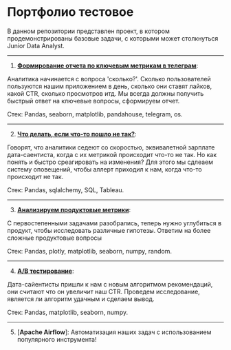 # Портфолио тестовое

В данном репозитории представлен проект, в котором продемонстрированы базовые задачи, с которыми может столкнуться Junior Data Analyst.

---

1. [**Формирование отчета по ключевым метрикам в телеграм**](https://github.com/MaFluer/Playrix_interview_projects/tree/main/%D0%A4%D0%BE%D1%80%D0%BC%D0%B8%D1%80%D0%BE%D0%B2%D0%B0%D0%BD%D0%B8%D0%B5%20%D0%BC%D0%BE%D0%B4%D0%B5%D0%BB%D0%B8%20%D0%BC%D0%BE%D0%BD%D0%B5%D1%82%D0%B8%D0%B7%D0%B0%D1%86%D0%B8%D0%B8): 

Аналитика начинается с вопроса 'сколько?'. Сколько пользователей пользуются нашим приложением в день, сколько они ставят лайков, какой CTR, сколько просмотров итд. Мы всегда должны получить быстрый ответ на ключевые вопросы, сформируем отчет.  

Стек: Pandas, seaborn, matplotlib, pandahouse, telegram, os. 

---

2. [**Что делать, если что-то пошло не так?**](https://public.tableau.com/profile/vladislav.shag#!/vizhome/Praktikumproject/Dashboard1?publish=yes):

Говорят, что аналитики седеют со скоростью, эквивалетной зарплате дата-саентиста, когда с их метрикой происходит что-то не так. 
Но как понять и быстро среагировать на изменения? Для этого мы сдлеаем систему оповещений, чтобы аллерт приходил к нам, когда что-то происходит не так.

Стек: Pandas, sqlalchemy, SQL, Tableau.

---

3. [**Анализируем продуктовые метрики**](https://github.com/MaFluer/Playrix_interview_projects/tree/main/%D0%90%D0%BD%D0%B0%D0%BB%D0%B8%D0%B7%20%D1%80%D1%8B%D0%BD%D0%BA%D0%B0%20%D0%BA%D0%BE%D0%BC%D0%BF%D1%8C%D1%8E%D1%82%D0%B5%D1%80%D0%BD%D1%8B%D1%85%20%D0%B8%D0%B3%D1%80):

С первостепенными задачами разобрались, теперь нужно углубиться в продукт, чтобы исследовать различные гипотезы. Ответим на более сложные продуктовые вопросы

Стек: Pandas, plotly, matplotlib, seaborn, numpy, random.

---

4. [**A/B тестирование**](https://github.com/MaFluer/Playrix_interview_projects/tree/main/%D0%90%D0%BD%D0%B0%D0%BB%D0%B8%D0%B7%20%D0%B1%D0%B8%D0%B7%D0%BD%D0%B5%D1%81-%D0%BF%D0%BE%D0%BA%D0%B0%D0%B7%D0%B0%D1%82%D0%B5%D0%BB%D0%B5%D0%B9):

Дата-сайентисты пришли к нам с новым алгоритмом рекомендаций, они считают что он увеличит наш CTR. 
Проведем исследование, является ли алгоритм удачным и сделаем вывод.


Стек: Pandas, matplotlib, seaborn, numpy.

---
5. [**Аpache Airflow**]:
Автоматизация наших задач с использованием популярного инструмента!
